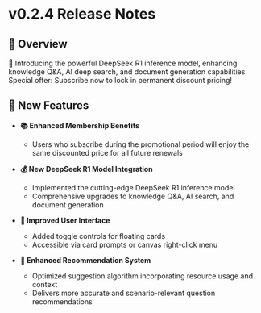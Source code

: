 # v0.2.4 Release Notes

## 🦹 Overview

🌟 Introducing the powerful DeepSeek R1 inference model, enhancing knowledge Q&A, AI deep search, and document generation capabilities. Special offer: Subscribe now to lock in permanent discount pricing!

## 🌟 New Features

- **📚 Enhanced Membership Benefits**
  - Users who subscribe during the promotional period will enjoy the same discounted price for all future renewals
  
- **💰 New DeepSeek R1 Model Integration**
  - Implemented the cutting-edge DeepSeek R1 inference model
  - Comprehensive upgrades to knowledge Q&A, AI search, and document generation
  
- **🚀 Improved User Interface**
  - Added toggle controls for floating cards
  - Accessible via card prompts or canvas right-click menu
  
- **🚀 Enhanced Recommendation System**
  - Optimized suggestion algorithm incorporating resource usage and context
  - Delivers more accurate and scenario-relevant question recommendations